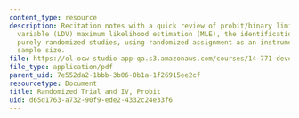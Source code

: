 ```yaml
---
content_type: resource
description: Recitation notes with a quick review of probit/binary limited dependent
  variable (LDV) maximum likelihood estimation (MLE), the identification problem,
  purely randomized studies, using randomized assignment as an instrument, and selecting
  sample size.
file: https://ol-ocw-studio-app-qa.s3.amazonaws.com/courses/14-771-development-economics-microeconomic-issues-and-policy-models-fall-2008/d65d1763a73290f9ede24332c24e33f6_rec4.pdf
file_type: application/pdf
parent_uid: 7e552da2-1bbb-3b06-0b1a-1f26915ee2cf
resourcetype: Document
title: Randomized Trial and IV, Probit
uid: d65d1763-a732-90f9-ede2-4332c24e33f6
---
```

